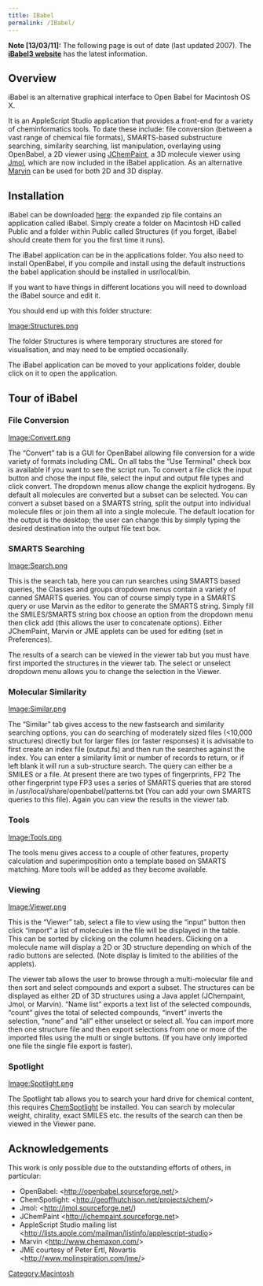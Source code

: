 ```yaml
---
title: IBabel
permalink: /IBabel/
---
```


**Note \[13/03/11\]:** The following page is out of date (last updated 2007). The **[iBabel3 website](http://www.macinchem.org/ibabel/)** has the latest information.

Overview
--------

iBabel is an alternative graphical interface to Open Babel for Macintosh OS X.

It is an AppleScript Studio application that provides a front-end for a variety of cheminformatics tools. To date these include: file conversion (between a vast range of chemical file formats), SMARTS-based substructure searching, similarity searching, list manipulation, overlaying using OpenBabel, a 2D viewer using [JChemPaint](http://jchempaint.sourceforge.net/), a 3D molecule viewer using [Jmol](http://jmol.sourceforge.net/), which are now included in the iBabel application. As an alternative [Marvin](http://www.chemaxon.com/marvin/) can be used for both 2D and 3D display.

Installation
------------

iBabel can be downloaded [here](http://www.macinchem.org/ibabel/): the expanded zip file contains an application called iBabel. Simply create a folder on Macintosh HD called Public and a folder within Public called Structures (if you forget, iBabel should create them for you the first time it runs).

The iBabel application can be in the applications folder. You also need to install OpenBabel, if you compile and install using the default instructions the babel application should be installed in usr/local/bin.

If you want to have things in different locations you will need to download the iBabel source and edit it.

You should end up with this folder structure:

[Image:Structures.png](/Image:Structures.png "wikilink")

The folder Structures is where temporary structures are stored for visualisation, and may need to be emptied occasionally.

The iBabel application can be moved to your applications folder, double click on it to open the application.

Tour of iBabel
--------------

### File Conversion

[Image:Convert.png](/Image:Convert.png "wikilink")

The “Convert” tab is a GUI for OpenBabel allowing file conversion for a wide variety of formats including CML. On all tabs the “Use Terminal” check box is available if you want to see the script run. To convert a file click the input button and chose the input file, select the input and output file types and click convert. The dropdown menus allow change the explicit hydrogens. By default all molecules are converted but a subset can be selected. You can convert a subset based on a SMARTS string, split the output into individual molecule files or join them all into a single molecule. The default location for the output is the desktop; the user can change this by simply typing the desired destination into the output file text box.

### SMARTS Searching

[Image:Search.png](/Image:Search.png "wikilink")

This is the search tab, here you can run searches using SMARTS based queries, the Classes and groups dropdown menus contain a variety of canned SMARTS queries. You can of course simply type in a SMARTS query or use Marvin as the editor to generate the SMARTS string. Simply fill the SMILES/SMARTS string box choose an option from the dropdown menu then click add (this allows the user to concatenate options). Either JChemPaint, Marvin or JME applets can be used for editing (set in Preferences).

The results of a search can be viewed in the viewer tab but you must have first imported the structures in the viewer tab. The select or unselect dropdown menu allows you to change the selection in the Viewer.

### Molecular Similarity

[Image:Similar.png](/Image:Similar.png "wikilink")

The “Similar” tab gives access to the new fastsearch and similarity searching options, you can do searching of moderately sized files (&lt;10,000 structures) directly but for larger files (or faster responses) it is advisable to first create an index file (output.fs) and then run the searches against the index. You can enter a similarity limit or number of records to return, or if left blank it will run a sub-structure search. The query can either be a SMILES or a file. At present there are two types of fingerprints, FP2 The other fingerprint type FP3 uses a series of SMARTS queries that are stored in /usr/local/share/openbabel/patterns.txt (You can add your own SMARTS queries to this file). Again you can view the results in the viewer tab.

### Tools

[Image:Tools.png](/Image:Tools.png "wikilink")

The tools menu gives access to a couple of other features, property calculation and superimposition onto a template based on SMARTS matching. More tools will be added as they become available.

### Viewing

[Image:Viewer.png](/Image:Viewer.png "wikilink")

This is the “Viewer” tab, select a file to view using the “input” button then click “import” a list of molecules in the file will be displayed in the table. This can be sorted by clicking on the column headers. Clicking on a molecule name will display a 2D or 3D structure depending on which of the radio buttons are selected. (Note display is limited to the abilities of the applets).

The viewer tab allows the user to browse through a multi-molecular file and then sort and select compounds and export a subset. The structures can be displayed as either 2D of 3D structures using a Java applet (JChempaint, Jmol, or Marvin). “Name list” exports a text list of the selected compounds, “count” gives the total of selected compounds, “invert” inverts the selection, “none” and “all” either unselect or select all. You can import more then one structure file and then export selections from one or more of the imported files using the multi or single buttons. (If you have only imported one file the single file export is faster).

### Spotlight

[Image:Spotlight.png](/Image:Spotlight.png "wikilink")

The Spotlight tab allows you to search your hard drive for chemical content, this requires [ChemSpotlight](/ChemSpotlight "wikilink") be installed. You can search by molecular weight, chirality, exact SMILES etc. the results of the search can then be viewed in the Viewer pane.

Acknowledgements
----------------

This work is only possible due to the outstanding efforts of others, in particular:

-   OpenBabel: &lt;<http://openbabel.sourceforge.net/>&gt;
-   ChemSpotlight: &lt;<http://geoffhutchison.net/projects/chem/>&gt;
-   Jmol: &lt;<http://jmol.sourceforge.net/>)
-   JChemPaint &lt;<http://jchempaint.sourceforge.net>&gt;
-   AppleScript Studio mailing list &lt;<http://lists.apple.com/mailman/listinfo/applescript-studio>&gt;
-   Marvin &lt;<http://www.chemaxon.com/>&gt;
-   JME courtesy of Peter Ertl, Novartis &lt;<http://www.molinspiration.com/jme/>&gt;

[Category:Macintosh](/Category:Macintosh "wikilink")